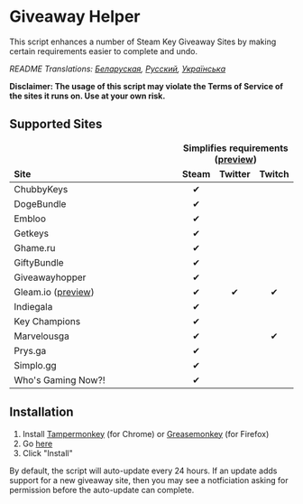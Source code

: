# Giveaway Helper
This script enhances a number of Steam Key Giveaway Sites by making certain requirements easier to complete and undo.

*README Translations: [Беларуская](https://github.com/Citrinate/giveawayHelper/blob/master/README.by.md), [Русский](https://github.com/Citrinate/giveawayHelper/blob/master/README.ru.md), [Українська](https://github.com/Citrinate/giveawayHelper/blob/master/README.ua.md)*

**Disclaimer: The usage of this script may violate the Terms of Service of the sites it runs on. Use at your own risk.**

## Supported Sites
<table>
  <thead>
    <tr>
      <td rowspan="2" width="444px" valign="bottom"><strong>Site</strong></td>
      <td colspan="3" width="443px" align="center"><strong>Simplifies requirements (<a href="https://raw.githubusercontent.com/Citrinate/giveawayHelper/master/images/marvelous.png">preview</a>)</strong></td>
    </tr>
    <tr>
      <td align="center"><strong>Steam</strong></td>
      <td align="center"><strong>Twitter</strong></td>
      <td align="center"><strong>Twitch</strong></td>
    </tr>
  </thead>
  <tbody>
    <tr><td>ChubbyKeys</td><td align="center">✔</td><td></td><td></td></tr>
    <tr><td>DogeBundle</td><td align="center">✔</td><td></td><td></td></tr>
    <tr><td>Embloo</td><td align="center">✔</td><td></td><td></td></tr>
    <tr><td>Getkeys</td><td align="center">✔</td><td></td><td></td></tr>
    <tr><td>Ghame.ru</td><td align="center">✔</td><td></td><td></td></tr>
    <tr><td>GiftyBundle</td><td align="center">✔</td><td></td><td></td></tr>
    <tr><td>Giveawayhopper</td><td align="center">✔</td><td></td><td></td></tr>
    <tr><td>Gleam.io (<a href="https://raw.githubusercontent.com/Citrinate/giveawayHelper/master/images/gleam.png">preview</a>)</td><td align="center">✔</td><td align="center">✔</td><td align="center">✔</td></tr>
    <tr><td>Indiegala</td><td align="center">✔</td><td></td><td></td></tr>
    <tr><td>Key Champions</td><td align="center">✔</td><td></td><td></td></tr>
    <tr><td>Marvelousga</td><td align="center">✔</td><td></td><td align="center">✔</td></tr>
    <tr><td>Prys.ga</td><td align="center">✔</td><td></td><td></td></tr>
    <tr><td>Simplo.gg</td><td align="center">✔</td><td></td><td></td></tr>
    <tr><td>Who's Gaming Now?!</td><td align="center">✔</td><td></td><td></td></tr>
  </tbody>
</table>

## Installation
1. Install [Tampermonkey](https://chrome.google.com/webstore/detail/tampermonkey/dhdgffkkebhmkfjojejmpbldmpobfkfo) (for Chrome) or [Greasemonkey](https://addons.mozilla.org/en-US/firefox/addon/greasemonkey/) (for Firefox)
2. Go [here](https://raw.githubusercontent.com/Citrinate/giveawayHelper/master/giveawayHelper.user.js)
3. Click "Install"

By default, the script will auto-update every 24 hours.  If an update adds support for a new giveaway site, then you may see a notficiation asking for permission before the auto-update can complete.
